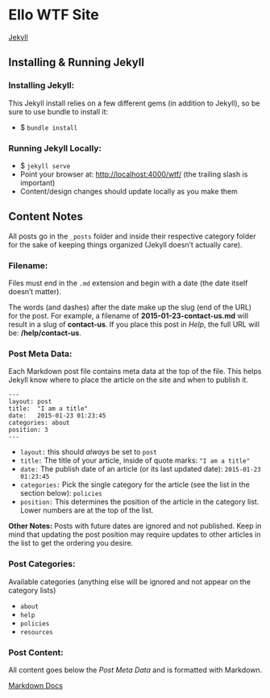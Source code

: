 # Ello WTF Site
[Jekyll](http://jekyllrb.com/)

## Installing & Running Jekyll

### Installing Jekyll:

This Jekyll install relies on a few different gems (in addition to Jekyll), so be sure to use bundle to install it:

* $ `bundle install`

### Running Jekyll Locally:

* $ `jekyll serve`
* Point your browser at: [http://localhost:4000/wtf/](http://localhost:4000/wtf/) (the trailing slash is important)
* Content/design changes should update locally as you make them

## Content Notes

All posts go in the `_posts` folder and inside their respective category folder for the sake of keeping things organized (Jekyll doesn’t actually care).

### Filename:
Files must end in the `.md` extension and begin with a date (the date itself doesn’t matter).

The words (and dashes) after the date make up the slug (end of the URL) for the post. For example, a filename of **2015-01-23-contact-us.md** will result in a slug of **contact-us**. If you place this post in _Help_, the full URL will be: **/help/contact-us**.

### Post Meta Data:
Each Markdown post file contains meta data at the top of the file. This helps Jekyll know where to place the article on the site and when to publish it.
```
---
layout: post
title:  "I am a title"
date:   2015-01-23 01:23:45
categories: about
position: 3
---
```

* `layout:` this should _always_ be set to `post`
* `title:` The title of your article, inside of quote marks: `"I am a title"`
* `date:` The publish date of an article (or its last updated date): `2015-01-23 01:23:45`
* `categories:` Pick the single category for the article (see the list in the section below): `policies`
* `position:` This determines the position of the article in the category list. Lower numbers are at the top of the list.

**Other Notes:** Posts with future dates are ignored and not published. Keep in mind that updating the post position may require updates to other articles in the list to get the ordering you desire.

### Post Categories:
Available categories (anything else will be ignored and not appear on the category lists)

* `about`
* `help`
* `policies`
* `resources`

### Post Content:
All content goes below the _Post Meta Data_ and is formatted with Markdown.

[Markdown Docs](http://daringfireball.net/projects/markdown/syntax)
